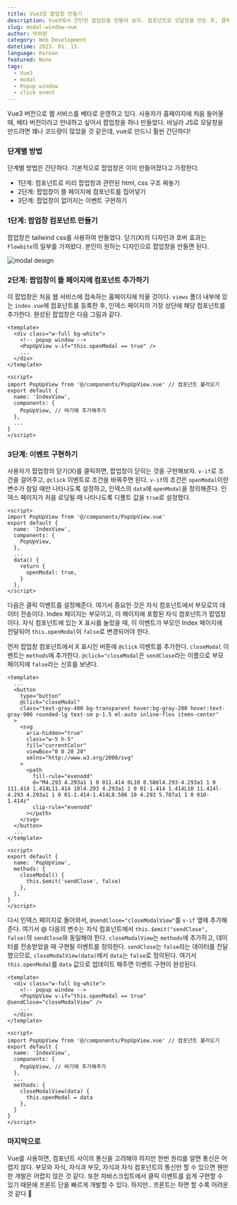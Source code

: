 ```yaml
---
title: Vue3로 팝업창 만들기
description: Vue3에서 간단한 팝업창을 만들어 보자. 컴포넌트로 모달창을 만든 후, 클릭 이벤트로 모달창이 없어지게 하면 된다.
slug: modal-window-vue
author: 박하람
category: Web Development
datetime: 2023. 01. 13.
language: Korean
featured: None
tags:
  - Vue3
  - modal
  - Popup window
  - click event
---
```


Vue3 버전으로 웹 서비스를 베타로 운영하고 있다. 사용자가 홈페이지에 처음 들어올 때, 베타 버전이라고 안내하고 싶어서 팝업창을 하나 만들었다. 바닐라 JS로 모달창을 만드려면 꽤나 코드량이 많았을 것 같은데, vue로 만드니 훨씬 간단하다!

### 단계별 방법

단계별 방법은 간단하다. 기본적으로 팝업창은 이미 만들어졌다고 가정한다.

- 1단계: 컴포넌트로 미리 팝업창과 관련된 html, css 구조 짜놓기
- 2단계: 팝업창이 뜰 페이지에 컴포넌트를 집어넣기
- 3단계: 팝업창이 없어지는 이벤트 구현하기

### 1단계: 팝업창 컴포넌트 만들기

팝업창은 tailwind css를 사용하여 만들었다. 닫기(X)의 디자인과 호버 효과는 `Flowbite`의 일부를 가져왔다. 본인이 원하는 디자인으로 팝업창을 만들면 된다.

![modal design](/modal-window-vue/modal-design.png)

### 2단계: 팝업창이 뜰 페이지에 컴포넌트 추가하기

이 팝업창은 처음 웹 서비스에 접속하는 홈페이지에 띄울 것이다. `views` 폴더 내부에 있는 `index.vue`에 컴포넌트를 등록한 후, 인덱스 페이지의 가장 상단에 해당 컴포넌트를 추가한다. 완성된 팝업창은 다음 그림과 같다.

```vue
<template>
  <div class="w-full bg-white">
    <!-- popup window -->
    <PopUpView v-if="this.openModal == true" />
    ...
  </div>
</template>

<script>
import PopUpView from '@/components/PopUpView.vue' // 컴포넌트 불러오기
export default {
  name: 'IndexView',
  components: {
    PopUpView, // 여기에 추가해주기
  },
  ...
}
</script>
```

### 3단계: 이벤트 구현하기

사용자가 팝업창의 닫기(X)를 클릭하면, 팝업창이 닫히는 것을 구현해보자. `v-if`로 조건을 걸어주고, `@click` 이벤트로 조건을 바꿔주면 된다. `v-if`의 조건은 `openModal`이란 변수가 참일 때만 나타나도록 설정하고, 인덱스의 `data`에 `openModal`을 정의해준다. 인덱스 페이지가 처음 로딩될 때 나타나도록 디폴트 값을 `true`로 설정했다.

```vue
<script>
import PopUpView from '@/components/PopUpView.vue'
export default {
  name: 'IndexView',
  components: {
    PopUpView,
  },
  ...
  data() {
    return {
      openModal: true,
    }
  },
</script>
```

다음은 클릭 이벤트를 설정해준다. 여기서 중요한 것은 자식 컴포넌트에서 부모로의 데이터 전송이다. Index 페이지는 부모이고, 이 페이지에 포함된 자식 컴포넌트가 팝업창이다. 자식 컴포넌트에 있는 X 표시를 눌렀을 때, 이 이벤트가 부모인 Index 페이지에 전달되어 `this.openModal`이 `false`로 변경되어야 한다.

먼저 팝업창 컴포넌트에서 X 표시인 버튼에 `@click` 이벤트를 추가한다. `closeModal` 이벤트는 `methods`에 추가한다. `@click="closeModal`은 `sendClose`라는 이름으로 부모 페이지에 `false`라는 신호를 보낸다.

```vue
<template>
  ...
  <button
    type="button"
    @click="closeModal"
    class="text-gray-400 bg-transparent hover:bg-gray-200 hover:text-gray-900 rounded-lg text-sm p-1.5 ml-auto inline-flex items-center"
  >
    <svg
      aria-hidden="true"
      class="w-5 h-5"
      fill="currentColor"
      viewBox="0 0 20 20"
      xmlns="http://www.w3.org/2000/svg"
    >
      <path
        fill-rule="evenodd"
        d="M4.293 4.293a1 1 0 011.414 0L10 8.586l4.293-4.293a1 1 0 111.414 1.414L11.414 10l4.293 4.293a1 1 0 01-1.414 1.414L10 11.414l-4.293 4.293a1 1 0 01-1.414-1.414L8.586 10 4.293 5.707a1 1 0 010-1.414z"
        clip-rule="evenodd"
      ></path>
    </svg>
  </button>
  ...
</template>

<script>
export default {
  name: 'PopUpView',
  methods: {
    closeModal() {
      this.$emit('sendClose', false)
    },
  },
}
</script>
```

다시 인덱스 페이지로 돌아와서, `@sendClose="closeModalView"`를 `v-if` 옆에 추가해준다. 여기서 @ 다음의 변수는 자식 컴포넌트에서 `this.$emit("sendClose", false)`의 `sendClose`와 동일해야 한다. `closeModalView`는 `methods`에 추가하고, 데이터를 전송받았을 때 구현될 이벤트를 정의한다. `sendClose`는 `false`라는 데이터를 전달했으므로, `closeModalView(data)`에서 `data`는 `false`로 정의된다. 여기서 `this.openModal`를 `data` 값으로 업데이트 해주면 이벤트 구현이 완성된다.

```vue
<template>
  <div class="w-full bg-white">
    <!-- popup window -->
    <PopUpView v-if="this.openModal == true" @sendClose="closeModalView" />
    ...
  </div>
</template>

<script>
import PopUpView from '@/components/PopUpView.vue' // 컴포넌트 불러오기
export default {
  name: 'IndexView',
  components: {
    PopUpView, // 여기에 추가해주기
  },
  ...
  methods: {
    closeModalView(data) {
      this.openModal = data
    },
  }
}
</script>
```

### 마지막으로

Vue를 사용하면, 컴포넌트 사이의 통신을 고려해야 하지만 한번 원리를 알면 통신은 어렵지 않다. 부모와 자식, 자식과 부모, 자식과 자식 컴포넌트의 통신만 할 수 있으면 웬만한 개발은 어렵지 않은 것 같다. 또한 자바스크립트에서 클릭 이벤트를 쉽게 구현할 수 있기 때문에 프론트 단을 빠르게 개발할 수 있다. 하지만.. 프론트는 하면 할 수록 어려운 것 같다 🥲

